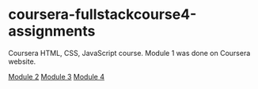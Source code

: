 # coursera-fullstackcourse4-assignments
Coursera HTML, CSS, JavaScript course. Module 1 was done on Coursera website.

[Module 2](https://fernandovela.github.io/coursera-fullstackcourse4-assignments/module2-solution)
[Module 3](https://fernandovela.github.io/coursera-fullstackcourse4-assignments/module3-solution)
[Module 4](https://fernandovela.github.io/coursera-fullstackcourse4-assignments/module4-solution)
